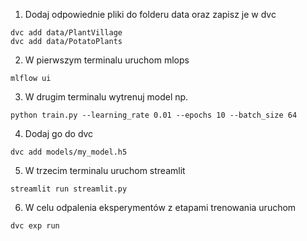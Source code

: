 1. Dodaj odpowiednie pliki do folderu data oraz zapisz je w dvc
```
dvc add data/PlantVillage
dvc add data/PotatoPlants
```
2. W pierwszym terminalu uruchom mlops 
```
mlflow ui
```
3. W drugim terminalu wytrenuj model np.
```
python train.py --learning_rate 0.01 --epochs 10 --batch_size 64
```
4. Dodaj go do dvc
```
dvc add models/my_model.h5
```
5. W trzecim terminalu uruchom streamlit
```
streamlit run streamlit.py
```
6. W celu odpalenia eksperymentów z etapami trenowania uruchom
```
dvc exp run
```